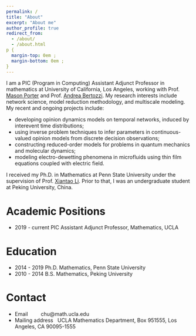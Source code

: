 ```yaml
---
permalink: /
title: "About"
excerpt: "About me"
author_profile: true
redirect_from: 
  - /about/
  - /about.html
p {
  margin-top: 0em ;
  margin-bottom: 0em ;
}
---
```

I am a PIC (Program in Computing) Assistant Adjunct Professor in mathematics at University of California, Los Angeles, working with Prof. [Mason Porter](https://www.math.ucla.edu/~mason/) and Prof. [Andrea Bertozzi](https://www.math.ucla.edu/~bertozzi/). My research interests include network science, model reduction methodology, and multiscale modeling. My recent and ongoing projects include:
<ul> 
  <li> developing opinion dynamics models on temporal networks, induced by interevent time distributions; </li>
  <li> using inverse problem techniques to infer parameters in continuous-valued opinion models from discrete decision observations; </li>
  <li> constructing reduced-order models for problems in quantum mechanics and molecular dynamics; </li>
  <li> modeling electro-dewetting phenomena in microfluids using thin film equations coupled with electric field. </li>
</ul>
  
I received my Ph.D. in Mathematics at Penn State University under the supervision of Prof. [Xiantao Li](http://www.personal.psu.edu/xxl12/). Prior to that, I was an undergraduate student at Peking University, China. 


Academic Positions
====
<ul>
  <li> 2019 - current   PIC Assistant Adjunct Professor, Mathematics, UCLA </li>
</ul>

Education
====
<ul>
  <li> 2014 - 2019   Ph.D. Mathematics, Penn State University </li>
  <li> 2010 - 2014   B.S. Mathematics, Peking University </li>
</ul>
  
Contact
===
<ul>
  <li> Email &nbsp; &nbsp; &nbsp; &nbsp; chu@math.ucla.edu </li>
  <li> Mailing address  &nbsp; UCLA Mathematics Department, Box 951555, Los Angeles, CA 90095-1555 </li>
</ul>

